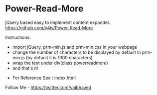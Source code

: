 # Power-Read-More
jQuery based easy to implement content expander.
https://github.com/v4iv/Power-Read-More

Instructions:

- import jQuery, prm-min.js and prm-min.css in your webpage
- change the number of characters to be displayed by default in prm-min.js (by default it is 1000 characters)
- wrap the text under div(class powerreadmore)
- and that's it!

* For Reference See : index.html

Follow Me - https://twitter.com/vaibhaved
